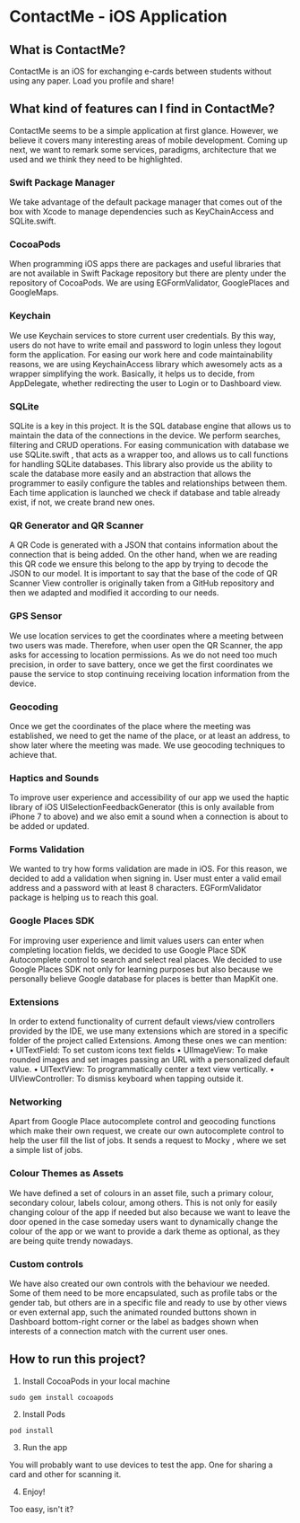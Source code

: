 # ContactMe - iOS Application

## What is ContactMe?

ContactMe is an iOS for exchanging e-cards between students without using any paper. Load you profile and share!

## What kind of features can I find in ContactMe?

ContactMe seems to be a simple application at first glance. However, we believe it covers many interesting areas of mobile development. Coming up next, we want to remark some services, paradigms, architecture that we used and we think they need to be highlighted.

### Swift Package Manager
We take advantage of the default package manager that comes out of the box with Xcode to manage dependencies such as KeyChainAccess and SQLite.swift.
### CocoaPods
When programming iOS apps there are packages and useful libraries that are not available in Swift Package repository but there are plenty under the repository of CocoaPods. We are using EGFormValidator, GooglePlaces and GoogleMaps.
### Keychain
We use Keychain services to store current user credentials. By this way, users do not have to write email and password to login unless they logout form the application. For easing our work here and code maintainability reasons, we are using KeychainAccess  library which awesomely acts as a wrapper simplifying the work. Basically, it helps us to decide, from AppDelegate, whether redirecting the user to Login or to Dashboard view.
### SQLite
SQLite is a key in this project. It is the SQL database engine that allows us to maintain the data of the connections in the device. We perform searches, filtering and CRUD operations.
For easing communication with database we use SQLite.swift  , that acts as a wrapper too, and allows us to call functions for handling SQLite databases. This library also provide us the ability to scale the database more easily and an abstraction that allows the programmer to easily configure the tables and relationships between them. Each time application is launched we check if database and table already exist, if not, we create brand new ones.
### QR Generator and QR Scanner
A QR Code is generated with a JSON that contains information about the connection that is being added. On the other hand, when we are reading this QR code we ensure this belong to the app by trying to decode the JSON to our model. It is important to say that the base of the code of QR Scanner View controller is originally taken from a GitHub repository  and then we adapted and modified it according to our needs.
### GPS Sensor
We use location services to get the coordinates where a meeting between two users was made. Therefore, when user open the QR Scanner, the app asks for accessing to location permissions. As we do not need too much precision, in order to save battery, once we get the first coordinates we pause the service to stop continuing receiving location information from the device.
### Geocoding
Once we get the coordinates of the place where the meeting was established, we need to get the name of the place, or at least an address, to show later where the meeting was made. We use geocoding techniques to achieve that.
### Haptics and Sounds
To improve user experience and accessibility of our app we used the haptic library of iOS UISelectionFeedbackGenerator (this is only available from iPhone 7 to above) and we also emit a sound when a connection is about to be added or updated.
### Forms Validation
We wanted to try how forms validation are made in iOS. For this reason, we decided to add a validation when signing in. User must enter a valid email address and a password with at least 8 characters. EGFormValidator package is helping us to reach this goal.
### Google Places SDK
For improving user experience and limit values users can enter when completing location fields, we decided to use Google Place SDK Autocomplete control to search and select real places. We decided to use Google Places SDK not only for learning purposes but also because we personally believe Google database for places is better than MapKit one.
### Extensions
In order to extend functionality of current default views/view controllers provided by the IDE, we use many extensions which are stored in a specific folder of the project called Extensions. Among these ones we can mention: 
•	UITextField: To set custom icons text fields
•	UIImageView: To make rounded images and set images passing an URL with a personalized default value.
•	UITextView: To programmatically center a text view vertically.
•	UIViewController: To dismiss keyboard when tapping outside it.
### Networking
Apart from Google Place autocomplete control and geocoding functions which make their own request, we create our own autocomplete control to help the user fill the list of jobs. It sends a request to Mocky , where we set a simple list of jobs.
### Colour Themes as Assets
We have defined a set of colours in an asset file, such a primary colour, secondary colour, labels colour, among others. This is not only for easily changing colour of the app if needed but also because we want to leave the door opened in the case someday users want to dynamically change the colour of the app or we want to provide a dark theme as optional, as they are being quite trendy nowadays.
### Custom controls
We have also created our own controls with the behaviour we needed. Some of them need to be more encapsulated, such as profile tabs or the gender tab, but others are in a specific file and ready to use by other views or even external app, such the animated rounded buttons shown in Dashboard bottom-right corner or the label as badges shown when interests of a connection match with the current user ones.


## How to run this project?

1. Install CocoaPods in your local machine

`sudo gem install cocoapods`

2. Install Pods

`pod install`

3. Run the app

You will probably want to use devices to test the app. One for sharing a card and other for scanning it.

4. Enjoy!

Too easy, isn't it?

